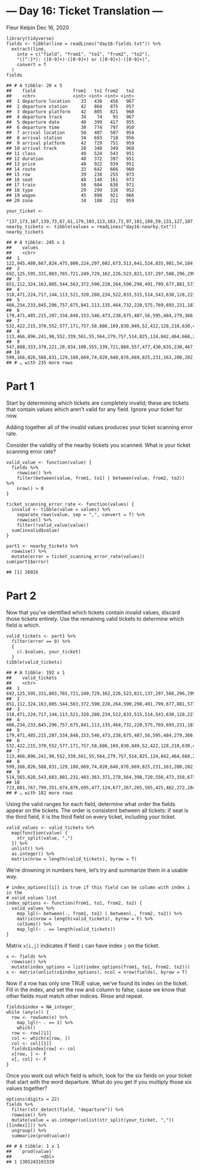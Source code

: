 — Day 16: Ticket Translation —
================
Fleur Kelpin
Dec 16, 2020

    library(tidyverse)
    fields <- tibble(line = readLines("day16-fields.txt")) %>%
      extract(line,
        into = c("field", "from1", "to1", "from2", "to2"),
        "([^:]*): ([0-9]+)-([0-9]+) or ([0-9]+)-([0-9]+)",
        convert = T
      )
    fields

    ## # A tibble: 20 x 5
    ##    field              from1   to1 from2   to2
    ##    <chr>              <int> <int> <int> <int>
    ##  1 departure location    33   430   456   967
    ##  2 departure station     42   864   875   957
    ##  3 departure platform    42   805   821   968
    ##  4 departure track       34    74    93   967
    ##  5 departure date        40   399   417   955
    ##  6 departure time        30   774   797   950
    ##  7 arrival location      50   487   507   954
    ##  8 arrival station       34   693   718   956
    ##  9 arrival platform      42   729   751   959
    ## 10 arrival track         28   340   349   968
    ## 11 class                 49   524   543   951
    ## 12 duration              40   372   397   951
    ## 13 price                 48   922   939   951
    ## 14 route                 33   642   666   960
    ## 15 row                   39   238   255   973
    ## 16 seat                  48   148   161   973
    ## 17 train                 50   604   630   971
    ## 18 type                  29   299   316   952
    ## 19 wagon                 45   898   921   966
    ## 20 zone                  34   188   212   959

    your_ticket <-
      "137,173,167,139,73,67,61,179,103,113,163,71,97,101,109,59,131,127,107,53"
    nearby_tickets <- tibble(values = readLines("day16-nearby.txt"))
    nearby_tickets

    ## # A tibble: 245 x 1
    ##    values                                                                       
    ##    <chr>                                                                        
    ##  1 122,945,480,667,824,475,800,224,297,602,673,513,641,524,835,981,54,184,60,721
    ##  2 692,125,595,331,803,765,721,249,729,162,226,523,821,137,297,588,296,299,720,…
    ##  3 851,112,324,163,805,544,563,372,590,228,264,590,290,491,799,677,881,573,584,…
    ##  4 318,471,224,717,144,113,521,320,280,234,522,833,515,514,543,630,128,221,279,…
    ##  5 466,234,233,845,296,757,675,841,113,135,464,732,220,575,769,693,231,187,548,…
    ##  6 179,471,485,215,287,334,848,153,546,473,238,675,487,56,595,484,279,366,692,8…
    ##  7 532,422,215,370,552,577,171,757,58,686,169,830,849,52,422,128,218,630,424,419
    ##  8 113,466,896,241,98,552,339,561,55,564,279,757,514,825,124,842,464,668,222,358
    ##  9 547,888,333,370,221,20,834,100,555,339,721,860,557,477,430,635,230,467,290,8…
    ## 10 599,166,826,588,831,129,188,669,74,820,640,876,669,825,231,163,280,282,64,474
    ## # … with 235 more rows

# Part 1

Start by determining which tickets are completely invalid; these are
tickets that contain values which aren’t valid for any field. Ignore
your ticket for now.

Adding together all of the invalid values produces your ticket scanning
error rate.

Consider the validity of the nearby tickets you scanned. What is your
ticket scanning error rate?

    valid_value <- function(value) {
      fields %>%
        rowwise() %>%
        filter(between(value, from1, to1) | between(value, from2, to2)) %>%
        nrow() > 0
    }

    ticket_scanning_error_rate <- function(values) {
      invalid <- tibble(value = values) %>%
        separate_rows(value, sep = ",", convert = T) %>%
        rowwise() %>%
        filter(!valid_value(value))
      sum(invalid$value)
    }

    part1 <- nearby_tickets %>%
      rowwise() %>%
      mutate(error = ticket_scanning_error_rate(values))
    sum(part1$error)

    ## [1] 26026

# Part 2

Now that you’ve identified which tickets contain invalid values, discard
those tickets entirely. Use the remaining valid tickets to determine
which field is which.

    valid_tickets <- part1 %>%
      filter(error == 0) %>%
      {
        c(.$values, your_ticket)
      }
    tibble(valid_tickets)

    ## # A tibble: 192 x 1
    ##    valid_tickets                                                                
    ##    <chr>                                                                        
    ##  1 692,125,595,331,803,765,721,249,729,162,226,523,821,137,297,588,296,299,720,…
    ##  2 851,112,324,163,805,544,563,372,590,228,264,590,290,491,799,677,881,573,584,…
    ##  3 318,471,224,717,144,113,521,320,280,234,522,833,515,514,543,630,128,221,279,…
    ##  4 466,234,233,845,296,757,675,841,113,135,464,732,220,575,769,693,231,187,548,…
    ##  5 179,471,485,215,287,334,848,153,546,473,238,675,487,56,595,484,279,366,692,8…
    ##  6 532,422,215,370,552,577,171,757,58,686,169,830,849,52,422,128,218,630,424,419
    ##  7 113,466,896,241,98,552,339,561,55,564,279,757,514,825,124,842,464,668,222,358
    ##  8 599,166,826,588,831,129,188,669,74,820,640,876,669,825,231,163,280,282,64,474
    ##  9 514,565,628,543,603,801,231,483,363,371,278,564,398,720,556,473,358,673,148,…
    ## 10 723,881,767,799,351,674,876,695,477,124,677,267,265,565,425,462,272,284,769,…
    ## # … with 182 more rows

Using the valid ranges for each field, determine what order the fields
appear on the tickets. The order is consistent between all tickets: if
seat is the third field, it is the third field on every ticket,
including your ticket.

    valid_values <- valid_tickets %>%
      map(function(value) {
        str_split(value, ",")
      }) %>%
      unlist() %>%
      as.integer() %>%
      matrix(nrow = length(valid_tickets), byrow = T)

We’re drowning in numbers here, let’s try and summarize them in a usable
way.

    # index_options[[i]] is true if this field can be column with index i in the
    # valid_values list
    index_options <- function(from1, to1, from2, to2) {
      valid_values %>%
        map_lgl(~ between(., from1, to1) | between(., from2, to2)) %>%
        matrix(nrow = length(valid_tickets), byrow = F) %>%
        colSums() %>%
        map_lgl(~ . == length(valid_tickets))
    }

Matrix `x[i,j]` indicates if field `i` can have index `j` on the ticket.

    x <- fields %>%
      rowwise() %>%
      mutate(index_options = list(index_options(from1, to1, from2, to2)))
    x <- matrix(unlist(x$index_options), ncol = nrow(fields), byrow = T)

Now if a row has only one TRUE value, we’ve found its index on the
ticket. Fill in the index, and set the row and column to false, cause we
know that other fields must match other indices. Rinse and repeat.

    fields$index = NA_integer_
    while (any(x)) {
      row <- rowSums(x) %>%
        map_lgl(~ . == 1) %>%
        which()
      row <- row[[1]]
      col <- which(x[row, ])
      col <- col[[1]]
      fields$index[row] <- col
      x[row, ] <- F
      x[, col] <- F
    }

Once you work out which field is which, look for the six fields on your
ticket that start with the word departure. What do you get if you
multiply those six values together?

    options(digits = 22)
    fields %>%
      filter(str_detect(field, "departure")) %>%
      rowwise() %>%
      mutate(value = as.integer(unlist(str_split(your_ticket, ","))[[index]])) %>%
      ungroup() %>%
      summarize(prod(value))

    ## # A tibble: 1 x 1
    ##   `prod(value)`
    ##           <dbl>
    ## 1 1305243193339
